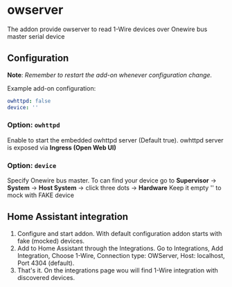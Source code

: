 # owserver

The addon provide owserver to read 1-Wire devices over Onewire bus master serial device

## Configuration

**Note**: _Remember to restart the add-on whenever configuration change._

Example add-on configuration:

```yaml
owhttpd: false
device: ''
```

### Option: `owhttpd`

Enable to start the embedded owhttpd server (Default true).
owhttpd server is exposed via **Ingress (Open Web UI)**

### Option: `device`

Specify Onewire bus master. 
To can find your device go to **Supervisor** -> **System** -> **Host System** -> click three dots -> **Hardware**
Keep it empty '' to mock with FAKE device


## Home Assistant integration

1. Configure and start addon. With default configuration addon starts with fake (mocked) devices.
2. Add to Home Assistant through the Integrations. Go to Integrations, Add Integration, Choose 1-Wire, Connection type: OWServer, Host: localhost, Port 4304 (default).
3. That's it. On the integrations page wou will find 1-Wire integration with discovered devices.
